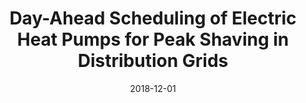 ---
title: "Day-Ahead Scheduling of Electric Heat Pumps for Peak Shaving in Distribution Grids"
collection: publications
category: manuscripts
permalink: /publication/2018-12-01-day-ahead-scheduling-heat-pumps
excerpt: "This paper presents a day-ahead scheduling framework for electric heat pumps, aimed at peak shaving in distribution grids. The approach optimizes energy usage while maintaining thermal comfort."
date: 2018-12-01
venue: "Communications in Computer and Information Science, Springer Journal"
paperurl: https://doi.org/10.1007/978-3-319-56789-4_15
citation: "Pau, M., Cremer, J. L., Ponci, F., & Monti, A. (2018). 'Day-Ahead Scheduling of Electric Heat Pumps for Peak Shaving in Distribution Grids.' Communications in Computer and Information Science, 7, 678-690."
---